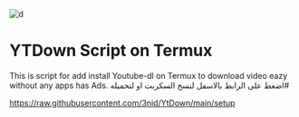 ![d](https://user-images.githubusercontent.com/87449416/125830950-dfd14971-705d-4473-8d7c-5cf0d9558acd.png)
# YTDown Script on Termux
This is script for add install Youtube-dl on Termux to download video eazy without any apps has Ads.
اضغط على الرابط بالاسفل لنسخ السكربت او لتحميله#

https://raw.githubusercontent.com/3nid/YtDown/main/setup
